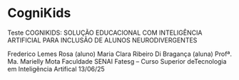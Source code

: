 # CogniKids
Teste
COGNIKIDS: SOLUÇÃO EDUCACIONAL COM INTELIGÊNCIA ARTIFICIAL PARA INCLUSÃO DE ALUNOS NEURODIVERGENTES

Frederico Lemes Rosa (aluno) Maria Clara Ribeiro Di Bragança (aluna) Profª. Ma. Marielly Mota Faculdade SENAI Fatesg – Curso Superior deTecnologia em Inteligência Artifical 13/06/25
